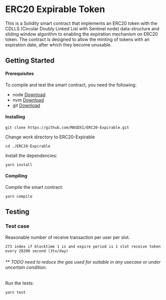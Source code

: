 # ERC20 Expirable Token
This is a Solidity smart contract that implements an ERC20 token with the CDLLS (Circular Doubly Linked List with Sentinel node) data-structure and sliding window algorithm to enabling the expiration mechanism on ERC20 token. The contract is designed to allow the minting of tokens with an expiration date, after which they become unusable.

## Getting Started
#### Prerequisites
To compile and test the smart contract, you need the following:

- node [Download](https://nodejs.org/en/)
- nvm [Download](https://github.com/nvm-sh/nvm#installing-and-updating)
- git [Download](https://git-scm.com/)


#### Installing
```
git clone https://github.com/MASDXI/ERC20-Expirable.git
```
Change work directory to ERC20-Expirable
```
cd ./ERC20-Expirable
```
Install the dependencies:
```
yarn install
```
#### Compiling
Compile the smart contract:
```
yarn compile
```

## Testing
### Test case
Reasonable number of receive transaction per user per slot.
``` 
273 index if blocktime 1 is and expire period is 1 slot receive token every 28200 second (3tx/day)
``` 
###### ** TODO need to reduce the gas used for suitable in any usecase or under uncertain condition.
Run the tests:
```
yarn test
```